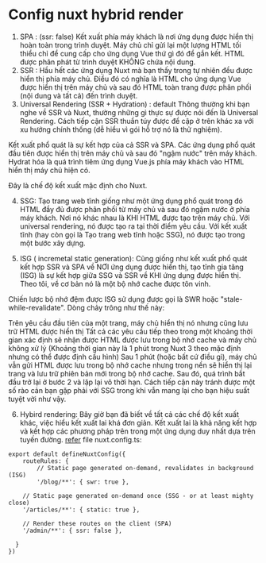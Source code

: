 # Config nuxt hybrid render

1. SPA : (ssr: false) Kết xuất phía máy khách là nơi ứng dụng được hiển thị hoàn toàn trong trình duyệt. Máy chủ chỉ gửi lại một lượng HTML tối thiểu chỉ để cung cấp cho ứng dụng Vue thứ gì đó để gắn kết. HTML được phân phát từ trình duyệt KHÔNG chứa nội dung.
2. SSR : Hầu hết các ứng dụng Nuxt mà bạn thấy trong tự nhiên đều được hiển thị phía máy chủ. Điều đó có nghĩa là HTML cho ứng dụng Vue được hiển thị trên máy chủ và sau đó HTML toàn trang được phân phối (nội dung và tất cả) đến trình duyệt.
3. Universal Rendering (SSR + Hydration) : default Thông thường khi bạn nghe về SSR và Nuxt, thường những gì thực sự được nói đến là Universal Rendering. Cách tiếp cận SSR thuần túy được đề cập ở trên khác xa với xu hướng chính thống (dễ hiểu vì gói hỗ trợ nó là thử nghiệm).

Kết xuất phổ quát là sự kết hợp của cả SSR và SPA. Các ứng dụng phổ quát đầu tiên được hiển thị trên máy chủ và sau đó "ngậm nước" trên máy khách. Hydrat hóa là quá trình tiêm ứng dụng Vue.js phía máy khách vào HTML hiển thị máy chủ hiện có.

Đây là chế độ kết xuất mặc định cho Nuxt.

4. SSG: Tạo trang web tĩnh giống như một ứng dụng phổ quát trong đó HTML đầy đủ được phân phối từ máy chủ và sau đó ngậm nước ở phía máy khách. Nơi nó khác nhau là KHI HTML được tạo trên máy chủ. Với universal rendering, nó được tạo ra tại thời điểm yêu cầu. Với kết xuất tĩnh (hay còn gọi là Tạo trang web tĩnh hoặc SSG), nó được tạo trong một bước xây dựng.

5. ISG ( incremetal static generation): Cũng giống như kết xuất phổ quát kết hợp SSR và SPA về NƠI ứng dụng được hiển thị, tạo tĩnh gia tăng (ISG) là sự kết hợp giữa SSG và SSR về KHI ứng dụng được hiển thị. Theo tôi, về cơ bản nó là một bộ nhớ cache được tôn vinh.

Chiến lược bộ nhớ đệm được ISG sử dụng được gọi là SWR hoặc "stale-while-revalidate". Dòng chảy trông như thế này:

Trên yêu cầu đầu tiên của một trang, máy chủ hiển thị nó nhưng cũng lưu trữ HTML được hiển thị
Tất cả các yêu cầu tiếp theo trong một khoảng thời gian xác định sẽ nhận được HTML được lưu trong bộ nhớ cache và máy chủ không xử lý (Khoảng thời gian này là 1 phút trong Nuxt 3 theo mặc định nhưng có thể được định cấu hình)
Sau 1 phút (hoặc bất cứ điều gì), máy chủ vẫn gửi HTML được lưu trong bộ nhớ cache nhưng trong nền sẽ hiển thị lại trang và lưu trữ phiên bản mới trong bộ nhớ cache.
Sau đó, quá trình bắt đầu trở lại ở bước 2 và lặp lại vô thời hạn.
Cách tiếp cận này tránh được một số rào cản bạn gặp phải với SSG trong khi vẫn mang lại cho bạn hiệu suất tuyệt vời như vậy.

6. Hybird rendering: Bây giờ bạn đã biết về tất cả các chế độ kết xuất khác, việc hiểu kết xuất lai khá đơn giản. Kết xuất lai là khả năng kết hợp và kết hợp các phương pháp trên trong một ứng dụng duy nhất dựa trên tuyến đường. [refer](https://nuxt.com/docs/guide/concepts/rendering#hybrid-rendering) file nuxt.config.ts:

```
export default defineNuxtConfig({
    routeRules: {
        // Static page generated on-demand, revalidates in background (ISG)
        '/blog/**': { swr: true },

    // Static page generated on-demand once (SSG - or at least mighty close)
    '/articles/**': { static: true },

    // Render these routes on the client (SPA)
    '/admin/**': { ssr: false },

  }
})
```
